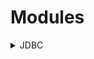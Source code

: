 # Modules

<details><summary>JDBC</summary>

### JDBC (Java Database Connectivity)

> Java에서 RDBMS를 사용할 수 있게 해주는 API.
>

> [JDBC](https://ko.wikipedia.org/wiki/JDBC)
>
> [JDBC driver](https://en.wikipedia.org/wiki/JDBC_driver)
>
> [JDBC Basics](https://docs.oracle.com/javase/tutorial/jdbc/basics/index.html)
>
API는 그냥 인터페이스기 때문에,
각 DBMS 벤더에서 제공하는 JDBC Driver가 있어야 실제로 사용할 수 있다.

### Connection

> [Establishing a Connection](https://docs.oracle.com/javase/tutorial/jdbc/basics/connecting.html)
>

```java
String url="jdbc:postgresql://localhost:5432/postgres";

        Properties properties=new Properties();
        properties.put("user","postgres");
        properties.put("password","password");

        Connection connection=DriverManager.getConnection(url,properties);
```

“No suitable driver found for jdbc:postgresql://localhost:5432/postgres” 에러

→ PostgreSQL용 JDBC Driver가 필요함.

- [pgJDBC](https://jdbc.postgresql.org/)
- [Maven Repository](https://mvnrepository.com/artifact/org.postgresql/postgresql)

`build.gradle` 파일에 의존성 추가. 버전은 최신 버전으로 맞출 것.

```
implementation 'org.postgresql:postgresql:42.5.4'
```

### Statement

> [Processing SQL Statements with JDBC](https://docs.oracle.com/javase/tutorial/jdbc/basics/processingsqlstatements.html)
>

```java
Statement statement=connection.createStatement();

        String query="SELECT * FROM people";

        ResultSet resultSet=statement.executeQuery(query);

        while(resultSet.next()){
        String name=resultSet.getString("name");

        System.out.println(name);
        }
```

### PreparedStatement

> [Using Prepared Statements](https://docs.oracle.com/javase/tutorial/jdbc/basics/prepared.html)
>

- [기본 중 기본인 SQL Injection 공격](https://ko.wikipedia.org/wiki/SQL_삽입)
- [Exploits of a Mom](https://xkcd.com/327/)
- [국내 사례](https://www.google.com/search?q=뽐뿌+SQL+Injection)

</details>